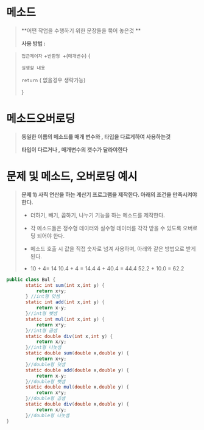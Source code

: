 # 메소드

> **어떤 작업을 수행하기 위한 문장들을 묶어 놓은것 **
>
> **사용 방법 :**

> `접근제어자` +`반환형 `+(`매개변수`) {
>
> `실행할 내용 `
>
> `return` ( 없을경우 생략가능)
>
> }



# 메소드오버로딩

> **동일한 이름의 메소드를 매개 변수와 , 타입을 다르게하여 사용하는것**
>
> **타입이 다르거나 , 매개변수의 갯수가 달라야한다**



# 문제 및 메소드, 오버로딩 예시



> **문제 1) 사칙 연산을 하는 계산기 프로그램을 제작한다. 아래의 조건을 만족시켜야 한다.**
>
> - 더하기, 빼기, 곱하기, 나누기 기능을 하는 메소드를 제작한다.
>
> - 각 메소드들은 정수형 데이터와 실수형 데이터를 각각 받을 수 있도록 오버로딩 되어야 한다.
>
> - 메소드 호출 시 값을 직접 숫자로 넘겨 사용하며, 아래와 같은 방법으로 받게 된다.
>
> - 10 + 4= 14	10.4 + 4 = 14.4	4 + 40.4 = 44.4	52.2 + 10.0 = 62.2



```java
public class Bul {
       static int sum(int x,int y) {
    	   return x+y;
       } //int형 덧셈 
       static int add(int x,int y) {
    	   return x-y;
       }//int형 뺏셈
       static int mul(int x,int y) {
    	   return x*y;
       }//int형 곱셈
       static double div(int x,int y) {
    	   return x/y;
       }//int형 나눗셈
       static double sum(double x,double y) {
    	   return x+y;
       }//double형 덧셈
       static double add(double x,double y) {
    	   return x-y;
       }//double형 뺏셈
       static double mul(double x,double y) {
    	   return x*y;
       }//double형 곱셈
       static double div(double x,double y) {
    	   return x/y;
       }//double형 나눗셈
}
	
```





